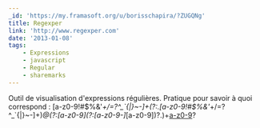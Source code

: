 ```yaml
---
_id: 'https://my.framasoft.org/u/borisschapira/?ZUGQNg'
title: Regexper
link: 'http://www.regexper.com'
date: '2013-01-08'
tags:
    - Expressions
    - javascript
    - Regular
    - sharemarks
---
```


<div class="markdown"><p>Outil de visualisation d'expressions régulières. Pratique pour savoir à quoi correspond : [a-z0-9!#$%&amp;'<em>+/=?^_`{|}~-]+(?:.[a-z0-9!#$%&amp;'</em>+/=?^_`{|}~-]+)<em>@(?:[a-z0-9](?:[a-z0-9-]</em>[a-z0-9])?.)+<a href="?:[a-z0-9-]*[a-z0-9]">a-z0-9</a>?
</p></div>
